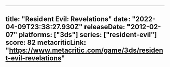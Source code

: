 
---
title: "Resident Evil: Revelations"
date: "2022-04-09T23:38:27.930Z"
releaseDate: "2012-02-07"
platforms: ["3ds"]
series: ["resident-evil"]
score: 82
metacriticLink: "https://www.metacritic.com/game/3ds/resident-evil-revelations"
---
